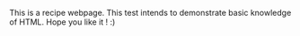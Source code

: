 This is a recipe webpage. 
This test intends to demonstrate basic knowledge of HTML. 
Hope you like it ! :)